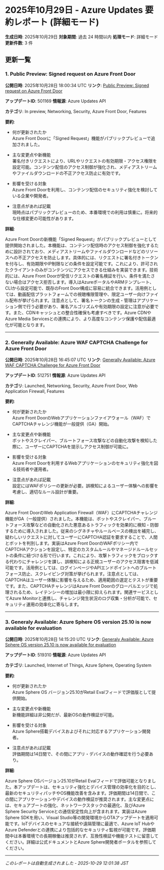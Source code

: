 # 2025年10月29日 - Azure Updates 要約レポート (詳細モード)

**生成日時**: 2025年10月29日
**対象期間**: 過去 24 時間以内
**処理モード**: 詳細モード
**更新件数**: 3 件

## 更新一覧

### 1. Public Preview: Signed request on Azure Front Door 

**公開日時**: 2025年10月28日 18:00:34 UTC
**リンク**: [Public Preview: Signed request on Azure Front Door ](https://azure.microsoft.com/updates?id=501169)

**アップデートID**: 501169
**情報源**: Azure Updates API

**カテゴリ**: In preview, Networking, Security, Azure Front Door, Features

**要約**:

- 何が更新されたか  
Azure Front Doorに「Signed Request」機能がパブリックプレビューで追加されました。

- 主な変更点や新機能  
署名付きリクエストにより、URLやリクエストの有効期限・アクセス権限を設定可能。コンテンツ配信のアクセス制御が強化され、メディアストリームやファイルダウンロードの不正アクセス防止に有効です。

- 影響を受ける対象  
Azure Front Doorを利用し、コンテンツ配信のセキュリティ強化を検討している企業や開発者。

- 注意点があれば記載  
現時点はパブリックプレビューのため、本番環境での利用は慎重に。将来的な仕様変更の可能性があります。

**詳細**:

Azure Front Doorの新機能「Signed Request」がパブリックプレビューとして提供開始されました。本機能は、コンテンツ配信時のアクセス制御を強化するために設計されており、メディアストリームやファイルダウンロードなどのリソースへの不正アクセスを防止します。具体的には、リクエストに署名付きトークンを付与し、有効期限やIP制限などの条件を設定可能です。これにより、許可されたクライアントのみがコンテンツにアクセスできる仕組みを実装できます。技術的には、Azure Front Doorが受信リクエストの署名検証を行い、条件を満たさない場合はアクセス拒否します。導入はAzureポータルやARMテンプレート、CLIから設定可能で、既存のFront Door構成に容易に統合できます。活用例としては、動画配信プラットフォームでの視聴権限管理や、限定ユーザー向けファイル配布が挙げられます。注意点として、署名トークンの生成・管理はアプリケーション側で行う必要があり、署名アルゴリズムや有効期限の設定に注意が必要です。また、CDNキャッシュとの整合性確保も考慮すべきです。Azure CDNやAzure Media Servicesとの連携により、より高度なコンテンツ保護や配信最適化が可能となります。

---

### 2. Generally Available: Azure WAF CAPTCHA Challenge for Azure Front Door 

**公開日時**: 2025年10月28日 16:45:07 UTC
**リンク**: [Generally Available: Azure WAF CAPTCHA Challenge for Azure Front Door ](https://azure.microsoft.com/updates?id=512751)

**アップデートID**: 512751
**情報源**: Azure Updates API

**カテゴリ**: Launched, Networking, Security, Azure Front Door, Web Application Firewall, Features

**要約**:

- 何が更新されたか  
Azure Front DoorのWebアプリケーションファイアウォール（WAF）でCAPTCHAチャレンジ機能が一般提供（GA）開始。

- 主な変更点や新機能  
ボットやスクレイパー、ブルートフォース攻撃などの自動化攻撃を検知した際に、ユーザーにCAPTCHAを提示しアクセス制御が可能に。

- 影響を受ける対象  
Azure Front Doorを利用するWebアプリケーションのセキュリティ強化を図る技術者や運用者。

- 注意点があれば記載  
設定にはWAFポリシーの更新が必要。誤検知によるユーザー体験への影響を考慮し、適切なルール設計が重要。

**詳細**:

Azure Front DoorのWeb Application Firewall（WAF）にCAPTCHAチャレンジ機能がGA（一般提供）されました。本機能は、ボットやスクレイパー、ブルートフォース攻撃などの自動化された悪意あるトラフィックを効果的に検知・防御するために導入されました。従来のシグネチャやルールベースの検出を補完し、疑わしいリクエストに対してユーザーにCAPTCHA認証を要求することで、人間とボットを判別します。実装はAzure Front DoorのWAFポリシー内でCAPTCHAアクションを設定し、特定のカスタムルールやマネージドルールセットの条件に紐づける形で行います。これにより、攻撃トラフィックをブロックする代わりにチャレンジを課し、誤検知による正規ユーザーのアクセス阻害を低減可能です。活用例としては、ログインページやAPIエンドポイントへのブルートフォース防止、スクレイピング対策が挙げられます。注意点としては、CAPTCHAはユーザー体験に影響を与えるため、適用範囲の選定とテストが重要です。また、CAPTCHAチャレンジはAzure Front Doorのグローバルエッジで処理されるため、レイテンシーの増加は最小限に抑えられます。関連サービスとしてAzure Monitorと連携し、チャレンジ発生状況のログ収集・分析が可能で、セキュリティ運用の効率化に寄与します。

---

### 3. Generaly Available: Azure Sphere OS version 25.10 is now available for evaluation

**公開日時**: 2025年10月28日 14:15:20 UTC
**リンク**: [Generaly Available: Azure Sphere OS version 25.10 is now available for evaluation](https://azure.microsoft.com/updates?id=519310)

**アップデートID**: 519310
**情報源**: Azure Updates API

**カテゴリ**: Launched, Internet of Things, Azure Sphere, Operating System

**要約**:

- 何が更新されたか  
Azure Sphere OS バージョン25.10がRetail Evalフィードで評価版として提供開始。

- 主な変更点や新機能  
新機能詳細は非公開だが、最新OSの動作検証が可能。

- 影響を受ける対象  
Azure Sphere搭載デバイスおよびそれに対応するアプリケーション開発者。

- 注意点があれば記載  
評価期間は14日間で、その間にアプリ・デバイスの動作確認を行う必要あり。

**詳細**:

Azure Sphere OSバージョン25.10がRetail Evalフィードで評価可能となりました。本アップデートは、セキュリティ強化とデバイス管理の効率化を目的とし、最新のセキュリティパッチやOS機能改善を含みます。評価期間は14日間で、この間にアプリケーションやデバイスの動作検証が推奨されます。主な変更点には、セキュアブートの強化、ネットワークスタックの最適化、及びAzure Sphere Security Serviceとの通信安定性向上が含まれます。実装はAzure Sphere SDKを用い、Visual Studio等の開発環境からOTAアップデートを適用可能です。IoTデバイスのセキュアな接続や遠隔管理に最適で、Azure IoT HubやAzure Defenderとの連携により包括的なセキュリティ監視が可能です。評価期間中は本番環境での長期稼働は推奨されず、互換性検証や機能テストに留意してください。詳細は公式ドキュメントとAzure Sphere開発者ポータルを参照してください。

---


*このレポートは自動生成されました - 2025-10-29 12:01:38 JST*